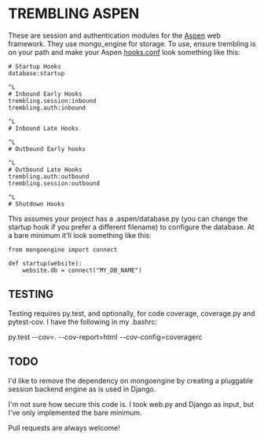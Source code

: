 TREMBLING ASPEN
===============

These are session and authentication modules for the [Aspen](http://aspen.io/) web framework.
They use mongo_engine for storage. To use, ensure trembling is on your path and make
your Aspen [hooks.conf](http://aspen.io/hooks/) look something like this:

    # Startup Hooks
    database:startup

    ^L
    # Inbound Early Hooks
    trembling.session:inbound
    trembling.auth:inbound

    ^L
    # Inbound Late Hooks

    ^L
    # Outbound Early hooks

    ^L
    # Outbound Late Hooks
    trembling.auth:outbound
    trembling.session:outbound

    ^L
    # Shutdown Hooks


This assumes your project has a .aspen/database.py (you can change the startup
hook if you prefer a different filename) to configure the database. At a bare
minimum it'll look something like this:
    
    from mongoengine import connect

    def startup(website):
        website.db = connect("MY_DB_NAME")


TESTING
-------

Testing requires py.test, and optionally, for code coverage, 
coverage.py and pytest-cov. I have the following in my .bashrc:

py.test --cov=. --cov-report=html --cov-config=coveragerc

TODO
----

I'd like to remove the dependency on mongoengine by creating a pluggable session backend engine as is used in Django.

I'm not sure how secure this code is. I took web.py and Django
as input, but I've only implemented the bare minimum.

Pull requests are always welcome!